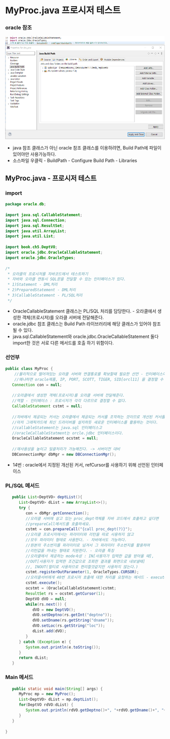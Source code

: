# MyProc.java 프로시저 테스트

### oracle 참조

![](../../.gitbook/assets/5%20%287%29.png)

* java 참조 클래스가 아닌 oracle 참조 클래스를 이용하려면, Build Path에 파일이 있어야만 사용가능하다.
* 소스파일 우클릭 - BuildPath - Configure Build Path - Libraries

## MyProc.java - 프로시저 테스트

### import

```java
package oracle.db;

import java.sql.CallableStatement;
import java.sql.Connection;
import java.sql.ResultSet;
import java.util.ArrayList;
import java.util.List;

import book.ch5.DeptVO;
import oracle.jdbc.OracleCallableStatement;
import oracle.jdbc.OracleTypes;

/*
 * 오라클의 프로시저를 자바코드에서 테스트하기
 * 자바와 오라클 연동시 SQL문을 전달할 수 있는 인터페이스가 있다.
 * 1)Statement - DML처리
 * 2)PreparedStatement - DML처리
 * 3)CallableStatement - PL/SQL처리
 */
```

* OracleCallableStatement 클래스는 PL/SQL 처리를 담당한다. - 오라클에서 생성한 객체\(프로시저\)를 오라클 서버에 전달해준다.
* oracle.jdbc 참조 클래스는 Build Path 라이브러리에 해당 클래스가 있어야 참조될 수 있다.
* java.sql.CallableStatement와 oracle.jdbc.OracleCallableStatement 둘다 import한 것은 서로 다른 메서드를 호출 하기 위함이다.

### 선언부

```java
public class MyProc {
	//물리적으로 떨어져있는 오라클 서버와 연결통로를 확보할때 필요한 선언 - 인터페이스이다.
	//왜냐하면 oracle제품, IP, PORT, SCOTT, TIGER, SID[orcl11] 을 결정할 수 없으므로
   Connection con = null;
   
   //오라클에서 생성한 객체(프로시저)를 오라클 서버에 전달해준다. 
   //역할 - 인터페이스 : 프로시저가 각각 다르므로 결정할 수 없다.
   CallableStatement cstmt = null;
   
   //자바에서 제공되는 커서는 오라클에서 제공되는 커서를 조작하는 것이므로 개선된 커서를 사용하기 위해 
   //마치 그래픽카드에 최신 드라이버를 설치하듯 새로운 인터페이스를 활용하는 것이다.
   //callableStatement는 java.sql 인터페이스고 
   //oracleCallableStatment는 orcle.jdbc 인터페이스이다.   
   OracleCallableStatement ocstmt = null;
   
   //재사용성을 높이고 일괄처리가 가능해진다. -> 서버이전 대비
   DBConnectionMgr dbMgr = new DBConnectionMgr();
```

* 14번 : oracle에서 지정된 개선된 커서, refCursor를 사용하기 위해 선언된 인터페이스

### PL/SQL 메서드

```java
   public List<DeptVO> deptList(){
      List<DeptVO> dList = new ArrayList<>();
      try {
         con = dbMgr.getConnection();
         //오라클 서버에 살고 있는 proc_dept객체를 자바 코드에서 호출하고 싶다면 
         //prepareCall메서드를 호출하세요.
         cstmt = con.prepareCall("{call proc_dept(?)}");
         //오라클 프로시저에서는 파라미터와 리턴을 따로 사용하지 않고 
         //모두 파라미터 형태로 사용한다. - 자바에서도 가능하다.
         //원본의 주소번지를 파라미터로 넘겨서 그 파라미터 주소번지를 활용하여 
         //리턴값을 꺼내는 형태로 지원한다. - 오라클 특징
         //오라클에서 제공하는 mode속성 : IN[사용자가 입력한 값을 받아올 때], 
         //OUT[사용자가 입력한 조건값으로 조회한 결과를 화면으로 내보낼때]
         //, INOUT(멀티로 사용하므로 편리할것같지만 사용하지 않는다.)
         cstmt.registerOutParameter(1, OracleTypes.CURSOR);
         //오라클서버에게 40번 프로시저 호출에 대한 처리를 요청하는 메서드 - execute
         cstmt.execute();
         ocstmt = (OracleCallableStatement)cstmt;
         ResultSet rs = ocstmt.getCursor(1);
         DeptVO dVO = null;
         while(rs.next()) {
            dVO = new DeptVO();
            dVO.setDeptno(rs.getInt("deptno"));
            dVO.setDname(rs.getString("dname"));
            dVO.setLoc(rs.getString("loc"));
            dList.add(dVO);
         }
      } catch (Exception e) {
         System.out.println(e.toString());
      }
      return dList;
   }
```

### Main 메서드

```java
   public static void main(String[] args) {
      MyProc mp = new MyProc();
      List<DeptVO> dList = mp.deptList();
      for(DeptVO rdVO:dList) {
         System.out.println(rdVO.getDeptno()+", "+rdVO.getDname()+", "+rdVO.getLoc());
      }
   }

}
```

